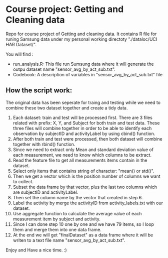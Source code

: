 Course project: Getting and Cleaning data
=======

Repo for course project of Getting and cleaning data. It contains R file for runing Samsung data under my personal working directoty "./dataloc/UCI HAR Dataset/". 

You will find :
  * run_analysis.R:
      This file run Sumsung data where it will generate the outpu dataset name "sensor_avg_by_act_sub.txt".
  * Codebook:
      A description of variables in  "sensor_avg_by_act_sub.txt" file

How the script work:
--------
The original data has been seperate for traing and testing while we need to combine these two dataset together and create a tidy data.

1. Each dataset: train and test will be processed first. There are 3 files related with prefix: X, Y, and Subject for both train and test data. These three files will combine together in order to be able to identify each observation by subjectID and activityLabel by using cbind() function. 
2. After both train and test were processed, then both dataset will combine together with rbind() function.
3. Since we need to extract only Mean and standard deviation value of each measurement, we need to know which columns to be extract.
4. Read the feature file to get all measurements items contain in the dataset.
5. Select only items that contains string of character: "mean() or std()".
6. Then we get a vector which is the position number of columns we want to collect.
7. Subset the data frame by that vector, plus the last two columns which are subjectID and activityLabel.
8. Then set the column name by the vector that created in step 6.
9. Label the activity by merge the activityID from activity_labels.txt with our dataset.
10. Use aggregate function to calculate the average value of each measurement item by subject and activity.
11. Since I can done step 10 one by one and we have 79 items, so I loop them and merge them into one data frame.
12. At the end we will get "finalDataset" as a data frame where it will be writen to a text file name "sensor_avg_by_act_sub.txt".

Enjoy and Have a nice time. :)


